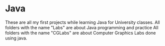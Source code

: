 # Java
These are all my first projects while learning Java for University classes.
All folders with the name "Labs" are about Java programming and practice
All folders with the name "CGLabs" are about Computer Graphics Labs  done using java.


